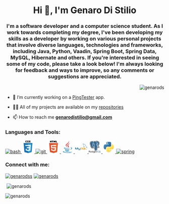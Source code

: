 <h1 align="center">Hi 👋, I'm Genaro Di Stilio</h1>
<h3 align="center">I'm a software developer and a computer science student. As I work towards completing my degree, I've been developing my skills as a developer by working on various personal projects that involve diverse languages, technologies and frameworks, including Java, Python, Vaadin, Spring Boot, Spring Data, MySQL, Hibernate and others. If you're interested in seeing some of my code, please take a look below! I'm always looking for feedback and ways to improve, so any comments or suggestions are appreciated.</h3>

<p align="right"> <img src="https://komarev.com/ghpvc/?username=genarods&label=Profile%20views&color=0e75b6&style=flat" alt="genarods" /> </p>

- 🔭 I’m currently working on a [PingTester](https://github.com/GenaroDS/PingTest) app.

- 👨‍💻 All of my projects are available on my [repositories](https://github.com/GenaroDS?tab=repositories)

- 📫 How to reach me **genarodistilio@gmail.com**

<h3 align="left">Languages and Tools:</h3>
<p align="left"> <a href="https://www.gnu.org/software/bash/" target="_blank" rel="noreferrer"> <img src="https://www.vectorlogo.zone/logos/gnu_bash/gnu_bash-icon.svg" alt="bash" width="40" height="40"/> </a> <a href="https://www.w3schools.com/css/" target="_blank" rel="noreferrer"> <img src="https://raw.githubusercontent.com/devicons/devicon/master/icons/css3/css3-original-wordmark.svg" alt="css3" width="40" height="40"/> </a> <a href="https://git-scm.com/" target="_blank" rel="noreferrer"> <img src="https://www.vectorlogo.zone/logos/git-scm/git-scm-icon.svg" alt="git" width="40" height="40"/> </a> <a href="https://www.w3.org/html/" target="_blank" rel="noreferrer"> <img src="https://raw.githubusercontent.com/devicons/devicon/master/icons/html5/html5-original-wordmark.svg" alt="html5" width="40" height="40"/> </a> <a href="https://www.java.com" target="_blank" rel="noreferrer"> <img src="https://raw.githubusercontent.com/devicons/devicon/master/icons/java/java-original.svg" alt="java" width="40" height="40"/> </a> <a href="https://www.mysql.com/" target="_blank" rel="noreferrer"> <img src="https://raw.githubusercontent.com/devicons/devicon/master/icons/mysql/mysql-original-wordmark.svg" alt="mysql" width="40" height="40"/> </a> <a href="https://www.postgresql.org" target="_blank" rel="noreferrer"> <img src="https://raw.githubusercontent.com/devicons/devicon/master/icons/postgresql/postgresql-original-wordmark.svg" alt="postgresql" width="40" height="40"/> </a> <a href="https://www.python.org" target="_blank" rel="noreferrer"> <img src="https://raw.githubusercontent.com/devicons/devicon/master/icons/python/python-original.svg" alt="python" width="40" height="40"/> </a> <a href="https://spring.io/" target="_blank" rel="noreferrer"> <img src="https://www.vectorlogo.zone/logos/springio/springio-icon.svg" alt="spring" width="40" height="40"/> </a> </p>

<h3 align="left">Connect with me:</h3>
<p align="left">
<a href="https://fb.com/genarodss" target="blank"><img align="center" src="https://raw.githubusercontent.com/rahuldkjain/github-profile-readme-generator/master/src/images/icons/Social/facebook.svg" alt="genarodss" height="30" width="40" /></a>
<a href="https://instagram.com/genarods" target="blank"><img align="center" src="https://raw.githubusercontent.com/rahuldkjain/github-profile-readme-generator/master/src/images/icons/Social/instagram.svg" alt="genarods" height="30" width="40" /></a>
</p>

<p>&nbsp;<img align="center" src="https://github-readme-stats.vercel.app/api?username=genarods&show_icons=true&locale=en" alt="genarods" /></p>
<p><img align="left" src="https://github-readme-stats.vercel.app/api/top-langs?username=genarods&show_icons=true&locale=en&layout=compact" alt="genarods" /></p>

